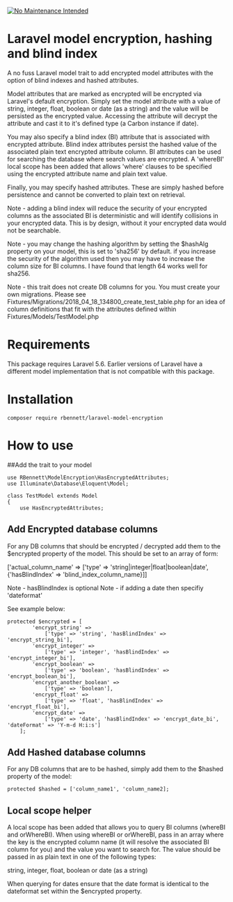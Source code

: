 [![No Maintenance Intended](http://unmaintained.tech/badge.svg)](http://unmaintained.tech/)

# Laravel model encryption, hashing and blind index
A no fuss Laravel model trait to add encrypted model attributes with the option of blind indexes and hashed attributes.

Model attributes that are marked as encrypted will be encrypted via Laravel's default encryption. Simply set the model attribute with a value of string, integer, float, boolean or date (as a string) and the value will be persisted as the encrypted value. Accessing the attribute will decrypt the attribute and cast it to it's defined type (a Carbon instance if date).

You may also specify a blind index (BI) attribute that is associated with encrypted attribute. Blind index attributes persist the hashed value of the associated plain text encrypted attribute column. BI attributes can be used for searching the database where search values are encrypted. A 'whereBI' local scope has been added that allows 'where' clauses to be specified using the encrypted attribute name and plain text value.

Finally, you may specify hashed attributes. These are simply hashed before persistence and cannot be converted to plain text on retrieval.

Note - adding a blind index will reduce the security of your encrypted columns as the associated BI is deterministic and will identify collisions in your encrypted data. This is by design, without it your encrypted data would not be searchable.

Note - you may change the hashing algorithm by setting the $hashAlg property on your model, this is set to 'sha256' by default. if you increase the security of the algorithm used then you may have to increase the column size for BI columns. I have found that length 64 works well for sha256.

Note - this trait does not create DB columns for you. You must create your own migrations. Please see Fixtures/Migrations/2018_04_18_134800_create_test_table.php for an idea of column definitions that fit with the attributes defined within Fixtures/Models/TestModel.php

# Requirements
This package requires Laravel 5.6. Earlier versions of Laravel have a different model implementation that is not compatible with this package.

# Installation
```
composer require rbennett/laravel-model-encryption
```

# How to use
##Add the trait to your model
```
use RBennett\ModelEncryption\HasEncryptedAttributes;
use Illuminate\Database\Eloquent\Model;

class TestModel extends Model
{
    use HasEncryptedAttributes;
```

## Add Encrypted database columns
For any DB columns that should be encrypted / decrypted add them to the $encrypted property of the model.
This should be set to an array of form:

['actual_column_name' => ['type' => 'string|integer|float|boolean|date', {'hasBlindIndex' => 'blind_index_column_name}]]

Note - hasBlindIndex is optional
Note - if adding a date then specifiy 'dateformat'

See example below:

```
protected $encrypted = [
        'encrypt_string' =>
            ['type' => 'string', 'hasBlindIndex' => 'encrypt_string_bi'],
        'encrypt_integer' =>
            ['type' => 'integer', 'hasBlindIndex' => 'encrypt_integer_bi'],
        'encrypt_boolean' =>
            ['type' => 'boolean', 'hasBlindIndex' => 'encrypt_boolean_bi'],
        'encrypt_another_boolean' =>
            ['type' => 'boolean'],
        'encrypt_float' =>
            ['type' => 'float', 'hasBlindIndex' => 'encrypt_float_bi'],
        'encrypt_date' =>
            ['type' => 'date', 'hasBlindIndex' => 'encrypt_date_bi', 'dateFormat' => 'Y-m-d H:i:s']
    ];
```

## Add Hashed database columns

For any DB columns that are to be hashed, simply add them to the $hashed property of the model:

```
protected $hashed = ['column_name1', 'column_name2];
```

## Local scope helper
A local scope has been added that allows you to query BI columns (whereBI and orWhereBI). When using whereBI or orWhereBI, pass in an array where the key is the encrypted column name (it will resolve the associated BI column for you) and the value you want to search for. The value should be passed in as plain text in one of the following types:

string, integer, float, boolean or date (as a string)

When querying for dates ensure that the date format is identical to the dateformat set within the $encrypted property.
